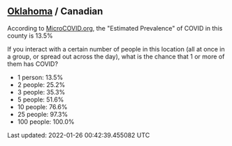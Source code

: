 
## [Oklahoma](/united-states/oklahoma) / Canadian

According to [MicroCOVID.org](http://microcovid.org),
the "Estimated Prevalence" of COVID in this county is 13.5%

If you interact with a certain number of people in this location
(all at once in a group, or spread out across the day), what is the chance that
1 or more of them has COVID?

- 1 person: 13.5%
- 2 people: 25.2%
- 3 people: 35.3%
- 5 people: 51.6%
- 10 people: 76.6%
- 25 people: 97.3%
- 100 people: 100.0%

Last updated: 2022-01-26 00:42:39.455082 UTC
